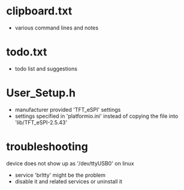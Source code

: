 # clipboard.txt
* various command lines and notes

# todo.txt
* todo list and suggestions

# User_Setup.h
* manufacturer provided 'TFT_eSPI' settings
* settings specified in 'platformio.ini' instead of copying the file into 'lib/TFT_eSPI-2.5.43'

# troubleshooting
device does not show up as '/dev/ttyUSB0' on linux
* service 'brltty' might be the problem
* disable it and related services or uninstall it
